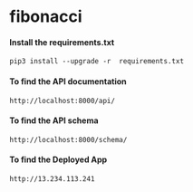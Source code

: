 # fibonacci

#### Install the requirements.txt

    pip3 install --upgrade -r  requirements.txt

#### To find the API documentation

    http://localhost:8000/api/


#### To find the API schema

    http://localhost:8000/schema/

#### To find the Deployed App

    http://13.234.113.241
